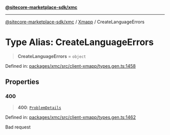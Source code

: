 [**@sitecore-marketplace-sdk/xmc**](../../../../README.md)

***

[@sitecore-marketplace-sdk/xmc](../../../../README.md) / [Xmapp](../README.md) / CreateLanguageErrors

# Type Alias: CreateLanguageErrors

> **CreateLanguageErrors** = `object`

Defined in: [packages/xmc/src/client-xmapp/types.gen.ts:1458](https://github.com/Sitecore/marketplace-sdk/blob/main/packages/xmc/src/client-xmapp/types.gen.ts#L1458)

## Properties

### 400

> **400**: [`ProblemDetails`](ProblemDetails.md)

Defined in: [packages/xmc/src/client-xmapp/types.gen.ts:1462](https://github.com/Sitecore/marketplace-sdk/blob/main/packages/xmc/src/client-xmapp/types.gen.ts#L1462)

Bad request
